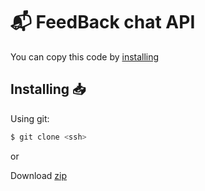 # 📬 FeedBack chat API

You can copy this code by <a href='#installing'>installing</a>


## <span id='installing'>Installing 📥</span>

Using git:

```bash
$ git clone <ssh>
```
or

Download [zip](https://github.com/kravchuk21/FeedBack/archive/refs/heads/master.zip)
